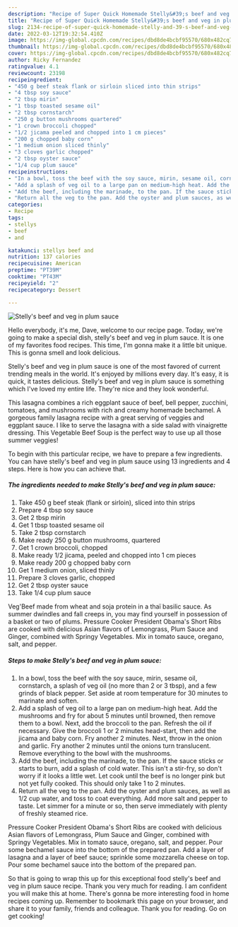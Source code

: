 ```yaml
---
description: "Recipe of Super Quick Homemade Stelly&#39;s beef and veg in plum sauce"
title: "Recipe of Super Quick Homemade Stelly&#39;s beef and veg in plum sauce"
slug: 2134-recipe-of-super-quick-homemade-stelly-and-39-s-beef-and-veg-in-plum-sauce
date: 2022-03-12T19:32:54.410Z
image: https://img-global.cpcdn.com/recipes/dbd8de4bcbf95570/680x482cq70/stellys-beef-and-veg-in-plum-sauce-recipe-main-photo.jpg
thumbnail: https://img-global.cpcdn.com/recipes/dbd8de4bcbf95570/680x482cq70/stellys-beef-and-veg-in-plum-sauce-recipe-main-photo.jpg
cover: https://img-global.cpcdn.com/recipes/dbd8de4bcbf95570/680x482cq70/stellys-beef-and-veg-in-plum-sauce-recipe-main-photo.jpg
author: Ricky Fernandez
ratingvalue: 4.1
reviewcount: 23198
recipeingredient:
- "450 g beef steak flank or sirloin sliced into thin strips"
- "4 tbsp soy sauce"
- "2 tbsp mirin"
- "1 tbsp toasted sesame oil"
- "2 tbsp cornstarch"
- "250 g button mushrooms quartered"
- "1 crown broccoli chopped"
- "1/2 jicama peeled and chopped into 1 cm pieces"
- "200 g chopped baby corn"
- "1 medium onion sliced thinly"
- "3 cloves garlic chopped"
- "2 tbsp oyster sauce"
- "1/4 cup plum sauce"
recipeinstructions:
- "In a bowl, toss the beef with the soy sauce, mirin, sesame oil, cornstarch, a splash of veg oil (no more than 2 or 3 tbsp), and a few grinds of black pepper. Set aside at room temperature for 30 minutes to marinate and soften."
- "Add a splash of veg oil to a large pan on medium-high heat. Add the mushrooms and fry for about 5 minutes until browned, then remove them to a bowl. Next, add the broccoli to the pan. Refresh the oil if necessary. Give the broccoli 1 or 2 minutes head-start, then add the jicama and baby corn. Fry another 2 minutes. Next, throw in the onion and garlic. Fry another 2 minutes until the onions turn translucent. Remove everything to the bowl with the mushrooms."
- "Add the beef, including the marinade, to the pan. If the sauce sticks or starts to burn, add a splash of cold water. This isn't a stir-fry, so don't worry if it looks a little wet. Let cook until the beef is no longer pink but not yet fully cooked. This should only take 1 to 2 minutes."
- "Return all the veg to the pan. Add the oyster and plum sauces, as well as 1/2 cup water, and toss to coat everything. Add more salt and pepper to taste. Let simmer for a minute or so, then serve immediately with plenty of freshly steamed rice."
categories:
- Recipe
tags:
- stellys
- beef
- and

katakunci: stellys beef and 
nutrition: 137 calories
recipecuisine: American
preptime: "PT39M"
cooktime: "PT43M"
recipeyield: "2"
recipecategory: Dessert

---
```



![Stelly's beef and veg in plum sauce](https://img-global.cpcdn.com/recipes/dbd8de4bcbf95570/680x482cq70/stellys-beef-and-veg-in-plum-sauce-recipe-main-photo.jpg)

Hello everybody, it's me, Dave, welcome to our recipe page. Today, we're going to make a special dish, stelly's beef and veg in plum sauce. It is one of my favorites food recipes. This time, I'm gonna make it a little bit unique. This is gonna smell and look delicious.

Stelly's beef and veg in plum sauce is one of the most favored of current trending meals in the world. It's enjoyed by millions every day. It's easy, it is quick, it tastes delicious. Stelly's beef and veg in plum sauce is something which I've loved my entire life. They're nice and they look wonderful.

This lasagna combines a rich eggplant sauce of beef, bell pepper, zucchini, tomatoes, and mushrooms with rich and creamy homemade bechamel. A gorgeous family lasagna recipe with a great serving of veggies and eggplant sauce. I like to serve the lasagna with a side salad with vinaigrette dressing. This Vegetable Beef Soup is the perfect way to use up all those summer veggies!


To begin with this particular recipe, we have to prepare a few ingredients. You can have stelly's beef and veg in plum sauce using 13 ingredients and 4 steps. Here is how you can achieve that.

<!--inarticleads1-->

##### The ingredients needed to make Stelly's beef and veg in plum sauce:

1. Take 450 g beef steak (flank or sirloin), sliced into thin strips
1. Prepare 4 tbsp soy sauce
1. Get 2 tbsp mirin
1. Get 1 tbsp toasted sesame oil
1. Take 2 tbsp cornstarch
1. Make ready 250 g button mushrooms, quartered
1. Get 1 crown broccoli, chopped
1. Make ready 1/2 jicama, peeled and chopped into 1 cm pieces
1. Make ready 200 g chopped baby corn
1. Get 1 medium onion, sliced thinly
1. Prepare 3 cloves garlic, chopped
1. Get 2 tbsp oyster sauce
1. Take 1/4 cup plum sauce


Veg'Beef made from wheat and soja protein in a thaï basilic sauce. As summer dwindles and fall creeps in, you may find yourself in possession of a basket or two of plums. Pressure Cooker President Obama's Short Ribs are cooked with delicious Asian flavors of Lemongrass, Plum Sauce and Ginger, combined with Springy Vegetables. Mix in tomato sauce, oregano, salt, and pepper. 

<!--inarticleads2-->

##### Steps to make Stelly's beef and veg in plum sauce:

1. In a bowl, toss the beef with the soy sauce, mirin, sesame oil, cornstarch, a splash of veg oil (no more than 2 or 3 tbsp), and a few grinds of black pepper. Set aside at room temperature for 30 minutes to marinate and soften.
1. Add a splash of veg oil to a large pan on medium-high heat. Add the mushrooms and fry for about 5 minutes until browned, then remove them to a bowl. Next, add the broccoli to the pan. Refresh the oil if necessary. Give the broccoli 1 or 2 minutes head-start, then add the jicama and baby corn. Fry another 2 minutes. Next, throw in the onion and garlic. Fry another 2 minutes until the onions turn translucent. Remove everything to the bowl with the mushrooms.
1. Add the beef, including the marinade, to the pan. If the sauce sticks or starts to burn, add a splash of cold water. This isn't a stir-fry, so don't worry if it looks a little wet. Let cook until the beef is no longer pink but not yet fully cooked. This should only take 1 to 2 minutes.
1. Return all the veg to the pan. Add the oyster and plum sauces, as well as 1/2 cup water, and toss to coat everything. Add more salt and pepper to taste. Let simmer for a minute or so, then serve immediately with plenty of freshly steamed rice.


Pressure Cooker President Obama's Short Ribs are cooked with delicious Asian flavors of Lemongrass, Plum Sauce and Ginger, combined with Springy Vegetables. Mix in tomato sauce, oregano, salt, and pepper. Pour some bechamel sauce into the bottom of the prepared pan. Add a layer of lasagna and a layer of beef sauce; sprinkle some mozzarella cheese on top. Pour some bechamel sauce into the bottom of the prepared pan. 

So that is going to wrap this up for this exceptional food stelly's beef and veg in plum sauce recipe. Thank you very much for reading. I am confident you will make this at home. There's gonna be more interesting food in home recipes coming up. Remember to bookmark this page on your browser, and share it to your family, friends and colleague. Thank you for reading. Go on get cooking!

